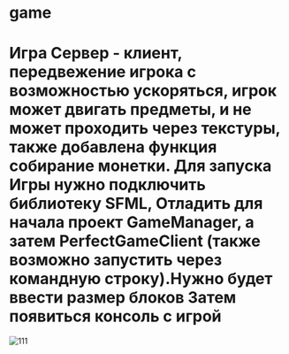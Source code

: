 # game


# Игра Сервер - клиент, передвежение игрока с возможностью ускоряться, игрок может двигать предметы, и не может проходить через текстуры, также добавлена функция собирание монетки. Для запуска Игры нужно подключить библиотеку SFML, Отладить для начала проект GameManager, а затем PerfectGameClient (также возможно запустить через командную строку).Нужно будет ввести размер блоков Затем появиться консоль с игрой      

![111](https://user-images.githubusercontent.com/72572241/146988165-5c12033e-f180-4a06-ad1a-30c72d5bfef6.png)
